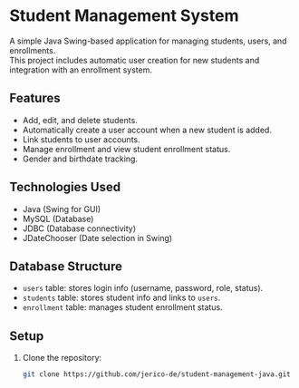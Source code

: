 # Student Management System

A simple Java Swing-based application for managing students, users, and enrollments.  
This project includes automatic user creation for new students and integration with an enrollment system.

## Features

- Add, edit, and delete students.
- Automatically create a user account when a new student is added.
- Link students to user accounts.
- Manage enrollment and view student enrollment status.
- Gender and birthdate tracking.

## Technologies Used

- Java (Swing for GUI)
- MySQL (Database)
- JDBC (Database connectivity)
- JDateChooser (Date selection in Swing)

## Database Structure

- `users` table: stores login info (username, password, role, status).  
- `students` table: stores student info and links to `users`.  
- `enrollment` table: manages student enrollment status.

## Setup

1. Clone the repository:
   ```bash
   git clone https://github.com/jerico-de/student-management-java.git